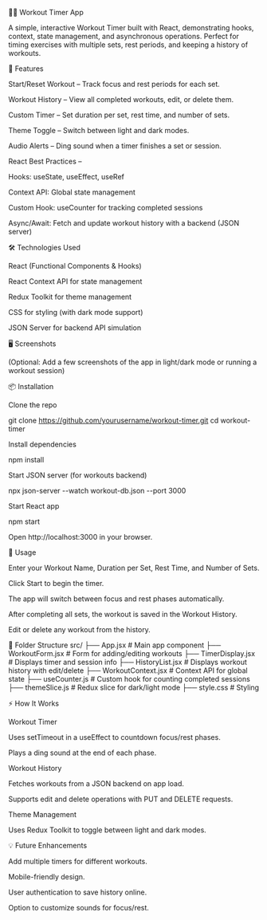 🏋️‍♀️ Workout Timer App

A simple, interactive Workout Timer built with React, demonstrating hooks, context, state management, and asynchronous operations. Perfect for timing exercises with multiple sets, rest periods, and keeping a history of workouts.

🚀 Features

Start/Reset Workout – Track focus and rest periods for each set.

Workout History – View all completed workouts, edit, or delete them.

Custom Timer – Set duration per set, rest time, and number of sets.

Theme Toggle – Switch between light and dark modes.

Audio Alerts – Ding sound when a timer finishes a set or session.

React Best Practices –

Hooks: useState, useEffect, useRef

Context API: Global state management

Custom Hook: useCounter for tracking completed sessions

Async/Await: Fetch and update workout history with a backend (JSON server)

🛠️ Technologies Used

React (Functional Components & Hooks)

React Context API for state management

Redux Toolkit for theme management

CSS for styling (with dark mode support)

JSON Server for backend API simulation

🖥️ Screenshots

(Optional: Add a few screenshots of the app in light/dark mode or running a workout session)

📦 Installation

Clone the repo

git clone https://github.com/yourusername/workout-timer.git
cd workout-timer


Install dependencies

npm install


Start JSON server (for workouts backend)

npx json-server --watch workout-db.json --port 3000


Start React app

npm start


Open http://localhost:3000 in your browser.

📝 Usage

Enter your Workout Name, Duration per Set, Rest Time, and Number of Sets.

Click Start to begin the timer.

The app will switch between focus and rest phases automatically.

After completing all sets, the workout is saved in the Workout History.

Edit or delete any workout from the history.

🧩 Folder Structure
src/
├── App.jsx             # Main app component
├── WorkoutForm.jsx     # Form for adding/editing workouts
├── TimerDisplay.jsx    # Displays timer and session info
├── HistoryList.jsx     # Displays workout history with edit/delete
├── WorkoutContext.jsx  # Context API for global state
├── useCounter.js       # Custom hook for counting completed sessions
├── themeSlice.js       # Redux slice for dark/light mode
├── style.css           # Styling

⚡ How It Works

Workout Timer

Uses setTimeout in a useEffect to countdown focus/rest phases.

Plays a ding sound at the end of each phase.

Workout History

Fetches workouts from a JSON backend on app load.

Supports edit and delete operations with PUT and DELETE requests.

Theme Management

Uses Redux Toolkit to toggle between light and dark modes.

💡 Future Enhancements

Add multiple timers for different workouts.

Mobile-friendly design.

User authentication to save history online.

Option to customize sounds for focus/rest.
